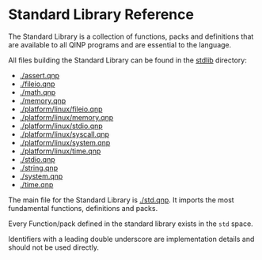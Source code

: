 
# Standard Library Reference

The Standard Library is a collection of functions, packs and definitions that are available to all QINP programs and are essential to the language.

All files building the Standard Library can be found in the [stdlib](../../stdlib/) directory:
 - [./assert.qnp](assert.qnp.md)
 - [./fileio.qnp](fileio.qnp.md)
 - [./math.qnp](math.qnp.md)
 - [./memory.qnp](memory.qnp.md)
 - [./platform/linux/fileio.qnp](platform/linux/fileio.qnp.md)
 - [./platform/linux/memory.qnp](platform/linux/memory.qnp.md)
 - [./platform/linux/stdio.qnp](platform/linux/stdio.qnp.md)
 - [./platform/linux/syscall.qnp](platform/linux/syscall.qnp.md)
 - [./platform/linux/system.qnp](platform/linux/system.qnp.md)
 - [./platform/linux/time.qnp](platform/linux/time.qnp.md)
 - [./stdio.qnp](stdio.qnp.md)
 - [./string.qnp](string.qnp.md)
 - [./system.qnp](system.qnp.md)
 - [./time.qnp](time.qnp.md)


The main file for the Standard Library is [./std.qnp](./std.qnp.md). It imports the most fundamental functions, definitions and packs.

Every Function/pack defined in the standard library exists in the `std` space.

Identifiers with a leading double underscore are implementation details and should not be used directly.
